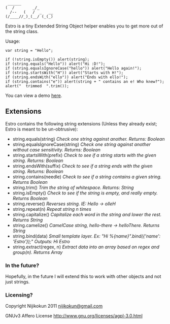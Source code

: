      ______              
    (  /        _/_      
      /--   (   /  _   __
    (/____//_)_(__/ (_(_)

Estro is a tiny Extended String Object helper enables you to get more out of the string class.

Usage:

    var string = "Hello";

    if (!string.isEmpty()) alert(string);
    if (string.equals("Hello")) alert("Hi :D!");
    if (string.equalsIgnoreCase("hello")) alert("Hello again!");
    if (string.startsWith("H")) alert("Starts with H!");
    if (string.endsWith("ello")) alert("Ends with ello!");
    if (string.contains("e")) alert(string + " contains an e! Who knew?");
    alert("  trimmed  ".trim());

You can view a demo <a href="http://jsfiddle.net/kYsWv/1/">here</a>.
    
Extensions
----------

Estro contains the following string extensions (Unless they already exist; Estro is meant to be un-obtrusive):

  * string.equals(string) *Check one string against another. Returns: Boolean*
  * string.equalsIgnoreCase(string) *Check one string against another without case sensitivity. Returns: Boolean*
  * string.startsWith(prefix) *Check to see if a string starts with the given string. Returns: Boolean*
  * string.endsWith(suffix) *Check to see if a string ends with the given string. Returns: Boolean*
  * string.contains(needle) *Check to see if a string contains a given string. Returns Boolean*
  * string.trim() *Trim the string of whitespace. Returns: String*
  * string.isEmpty() *Check to see if the string is empty, and really empty. Returns Boolean*
  * string.reverse() *Reverses string. IE: Hello -> olleH*
  * string.repeat(n) *Repeat string n times*
  * string.capitalize() *Capitalize each word in the string and lower the rest. Returns String*
  * string.camelize() *CamelCase string, hello-there -> helloThere. Returns String*
  * string.bind(data) *Small template layer. Ex: "Hi %{name}".bind({'name': 'Estro'});" Outputs: Hi Estro*
  * string.extract(regex, n) *Extract data into an array based on regex and group(n). Returns Array*

<h3>In the future?</h3>

Hopefully, in the future I will extend this to work with other objects and not just strings.

<h3>Licensing?</h3>

Copyright Nijikokun 2011 <nijikokun@gmail.com>

GNUv3 Affero License <http://www.gnu.org/licenses/agpl-3.0.html>